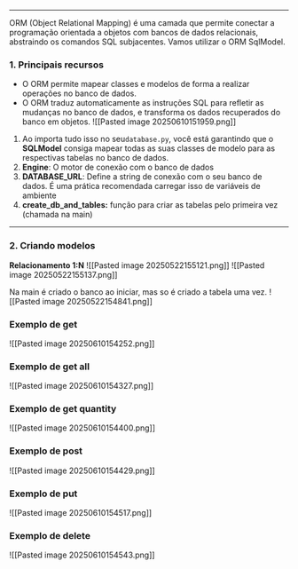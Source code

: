 
---
ORM (Object Relational Mapping) é uma camada que permite conectar a programação orientada a objetos com bancos de dados relacionais, abstraindo os comandos SQL subjacentes. Vamos utilizar o ORM SqlModel.
### **1. Principais recursos**
- O ORM permite mapear classes e modelos de forma a realizar operações no banco de dados. 
- O ORM traduz automaticamente as instruções SQL para refletir as mudanças no banco de dados, e transforma os dados recuperados do banco em objetos.
![[Pasted image 20250610151959.png]]
1. Ao importa tudo isso no seu`database.py`, você está garantindo que o **SQLModel** consiga mapear todas as suas classes de modelo para as respectivas tabelas no banco de dados.
2. **Engine**: O motor de conexão com o banco de dados
3. **DATABASE_URL**: Define a string de conexão com o seu banco de dados. É uma prática recomendada carregar isso de variáveis de ambiente
4. **create_db_and_tables:** função para criar as tabelas pelo primeira vez (chamada na main)

---
### **2. Criando modelos**

**Relacionamento 1:N**
![[Pasted image 20250522155121.png]]
![[Pasted image 20250522155137.png]]

Na main é criado o banco ao iniciar, mas so é criado a tabela uma vez.
![[Pasted image 20250522154841.png]]
### **Exemplo de get**
![[Pasted image 20250610154252.png]]
### **Exemplo de get all**
![[Pasted image 20250610154327.png]]
### **Exemplo de get quantity**
![[Pasted image 20250610154400.png]]
### **Exemplo de post**
![[Pasted image 20250610154429.png]]
### **Exemplo de put**
![[Pasted image 20250610154517.png]]
### **Exemplo de delete**
![[Pasted image 20250610154543.png]]